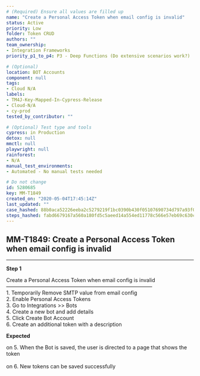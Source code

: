 ```yaml
---
# (Required) Ensure all values are filled up
name: "Create a Personal Access Token when email config is invalid"
status: Active
priority: Low
folder: Token CRUD
authors: ""
team_ownership: 
- Integration Frameworks
priority_p1_to_p4: P3 - Deep Functions (Do extensive scenarios work?)

# (Optional)
location: BOT Accounts
component: null
tags: 
- Cloud N/A
labels: 
- TM4J-Key-Mapped-In-Cypress-Release
- Cloud-N/A
- cy-prod
tested_by_contributor: ""

# (Optional) Test type and tools
cypress: in Production
detox: null
mmctl: null
playwright: null
rainforest: 
- N/A
manual_test_environments: 
- Automated - No manual tests needed

# Do not change
id: 5280685
key: MM-T1849
created_on: "2020-05-04T17:45:14Z"
last_updated: ""
case_hashed: 88b0aca52226eeba2c5279219f1bc0390b430f05107690734d797a93f04183f586ae9a4dfc7400a70d2506c226c116e9
steps_hashed: fabd6679167a560a180fd5c5aeed14a554ed11778c566e57eb69c630c95a6c2b0e4475bfc9246c6989016d99557469c3
---
```


<!-- (Auto-generated) Based on frontmatter's "key" and "name" -->

## MM-T1849: Create a Personal Access Token when email config is invalid

---

**Step 1**

Create a Personal Access Token when email config is invalid\
————————————————————————————\
1\. Temporarily Remove SMTP value from email config\
2\. Enable Personal Access Tokens\
3\. Go to Integrations >> Bots\
4\. Create a new bot and add details\
5\. Click Create Bot Account\
6\. Create an additional token with a description

**Expected**

on 5. When the Bot is saved, the user is directed to a page that shows the token\
\
on 6. New tokens can be saved successfully
